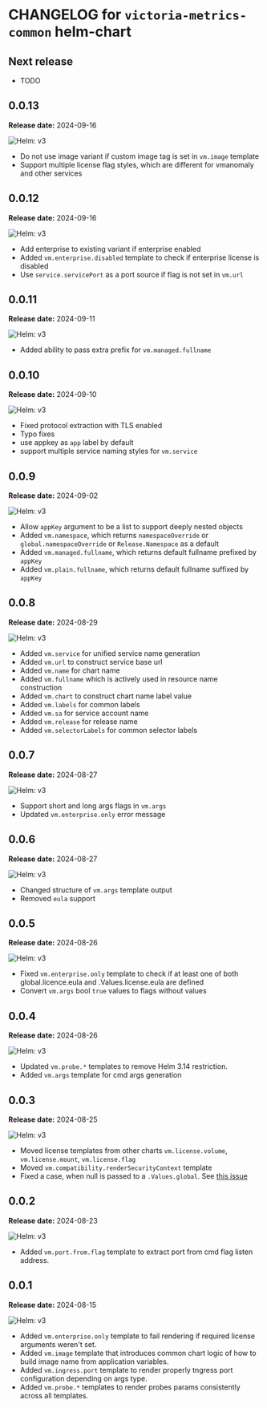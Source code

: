# CHANGELOG for `victoria-metrics-common` helm-chart

## Next release

- TODO

## 0.0.13

**Release date:** 2024-09-16

![Helm: v3](https://img.shields.io/static/v1?label=Helm&message=v3&color=informational&logo=helm)

- Do not use image variant if custom image tag is set in `vm.image` template
- Support multiple license flag styles, which are different for vmanomaly and other services

## 0.0.12

**Release date:** 2024-09-16

![Helm: v3](https://img.shields.io/static/v1?label=Helm&message=v3&color=informational&logo=helm)

- Add enterprise to existing variant if enterprise enabled
- Added `vm.enterprise.disabled` template to check if enterprise license is disabled
- Use `service.servicePort` as a port source if flag is not set in `vm.url`

## 0.0.11

**Release date:** 2024-09-11

![Helm: v3](https://img.shields.io/static/v1?label=Helm&message=v3&color=informational&logo=helm)

- Added ability to pass extra prefix for `vm.managed.fullname`

## 0.0.10

**Release date:** 2024-09-10

![Helm: v3](https://img.shields.io/static/v1?label=Helm&message=v3&color=informational&logo=helm)

- Fixed protocol extraction with TLS enabled
- Typo fixes
- use appkey as `app` label by default
- support multiple service naming styles for `vm.service`

## 0.0.9

**Release date:** 2024-09-02

![Helm: v3](https://img.shields.io/static/v1?label=Helm&message=v3&color=informational&logo=helm)

- Allow `appKey` argument to be a list to support deeply nested objects
- Added `vm.namespace`, which returns `namespaceOverride` or `global.namespaceOverride` or `Release.Namespace` as a default
- Added `vm.managed.fullname`, which returns default fullname prefixed by `appKey`
- Added `vm.plain.fullname`, which returns default fullname suffixed by `appKey`

## 0.0.8

**Release date:** 2024-08-29

![Helm: v3](https://img.shields.io/static/v1?label=Helm&message=v3&color=informational&logo=helm)

- Added `vm.service` for unified service name generation
- Added `vm.url` to construct service base url
- Added `vm.name` for chart name
- Added `vm.fullname` which is actively used in resource name construction
- Added `vm.chart` to construct chart name label value
- Added `vm.labels` for common labels
- Added `vm.sa` for service account name
- Added `vm.release` for release name
- Added `vm.selectorLabels` for common selector labels

## 0.0.7

**Release date:** 2024-08-27

![Helm: v3](https://img.shields.io/static/v1?label=Helm&message=v3&color=informational&logo=helm)

- Support short and long args flags in `vm.args`
- Updated `vm.enterprise.only` error message

## 0.0.6

**Release date:** 2024-08-27

![Helm: v3](https://img.shields.io/static/v1?label=Helm&message=v3&color=informational&logo=helm)

- Changed structure of `vm.args` template output
- Removed `eula` support

## 0.0.5

**Release date:** 2024-08-26

![Helm: v3](https://img.shields.io/static/v1?label=Helm&message=v3&color=informational&logo=helm)

- Fixed `vm.enterprise.only` template to check if at least one of both global.licence.eula and .Values.license.eula are defined
- Convert `vm.args` bool `true` values to flags without values

## 0.0.4

**Release date:** 2024-08-26

![Helm: v3](https://img.shields.io/static/v1?label=Helm&message=v3&color=informational&logo=helm)

- Updated `vm.probe.*` templates to remove Helm 3.14 restriction.
- Added `vm.args` template for cmd args generation

## 0.0.3

**Release date:** 2024-08-25

![Helm: v3](https://img.shields.io/static/v1?label=Helm&message=v3&color=informational&logo=helm)

- Moved license templates from other charts `vm.license.volume`, `vm.license.mount`, `vm.license.flag`
- Moved `vm.compatibility.renderSecurityContext` template
- Fixed a case, when null is passed to a `.Values.global`. See [this issue](https://github.com/VictoriaMetrics/helm-charts/issues/1296)

## 0.0.2

**Release date:** 2024-08-23

![Helm: v3](https://img.shields.io/static/v1?label=Helm&message=v3&color=informational&logo=helm)

- Added `vm.port.from.flag` template to extract port from cmd flag listen address.

## 0.0.1

**Release date:** 2024-08-15

![Helm: v3](https://img.shields.io/static/v1?label=Helm&message=v3&color=informational&logo=helm)

- Added `vm.enterprise.only` template to fail rendering if required license arguments weren't set.
- Added `vm.image` template that introduces common chart logic of how to build image name from application variables.
- Added `vm.ingress.port` template to render properly tngress port configuration depending on args type.
- Added `vm.probe.*` templates to render probes params consistently across all templates.
